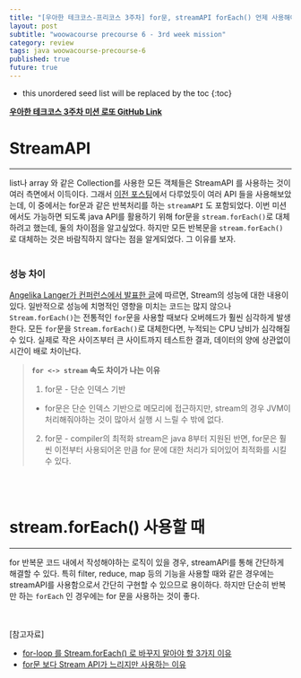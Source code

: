 ```yaml
---
title: "[우아한 테크코스-프리코스 3주차] for문, streamAPI forEach() 언제 사용해야할까?"
layout: post
subtitle: "woowacourse precourse 6 - 3rd week mission"
category: review
tags: java woowacourse-precourse-6
published: true
future: true
---
```


<!--more-->

* this unordered seed list will be replaced by the toc
{:toc}



**[우아한 테크코스 3주차 미션 로또 GitHub Link](https://github.com/woowacourse-precourse/java-lotto-6)**

# StreamAPI 
***
list나 array 와 같은 Collection를 사용한 모든 객체들은 StreamAPI 를 사용하는 것이 여러 측면에서 이득이다. 그래서 [이전 포스팅](https://hye807n.github.io/review/woowacourse-precourse-6-java-racing-car(5).html)에서 다루었듯이 여러 API 들을 사용해보았는데, 이 중에서는 for문과 같은 반복처리를 하는 `streamAPI` 도 포함되었다.
이번 미션에서도 가능하면 되도록 java API를 활용하기 위해 for문을 `stream.forEach()`로 대체하려고 했는데, 둘의 차이점을 알고싶었다.
하지만 모든 반복문을 `stream.forEach()` 로 대체하는 것은 바람직하지 않다는 점을 알게되었다. 그 이유를 보자.
<br/>
<br/>

### 성능 차이
[Angelika Langer가 컨퍼런스에서 발표한 글](https://devm.io/java/java-performance-tutorial-how-fast-are-the-java-8-streams-118830)에 따르면, Stream의 성능에 대한 내용이 있다.
일반적으로 성능에 치명적인 영향을 미치는 코드는 많지 않으나 `Stream.forEach()`는 전통적인 `for`문을 사용할 때보다 오버헤드가 훨씬 심각하게 발생한다.
모든 `for`문을 `Stream.forEach()`로 대체한다면, 누적되는 CPU 낭비가 심각해질 수 있다. 실제로 작은 사이즈부터 큰 사이트까지 테스트한 결과, 데이터의 양에 상관없이 시간이 배로 차이난다.
<br/>

> **`for <-> stream` 속도 차이가 나는 이유**
> 1. for문 - 단순 인덱스 기반
> * for문은 단순 인덱스 기반으로 메모리에 접근하지만, stream의 경우 JVM이 처리해줘야하는 것이 많아서 실행 시 느릴 수 밖에 없다.
> 2. for문 - compiler의 최적화
> stream은 java 8부터 지원된 반면, for문은 훨씬 이전부터 사용되어온 만큼 for 문에 대한 처리가 되어있어 최적화를 시킬 수 있다.
<br/>
<br/>

# stream.forEach() 사용할 때
***
for 반복문 코드 내에서 작성해야하는 로직이 있을 경우, streamAPI를 통해 간단하게 해결할 수 있다. 특히 filter, reduce, map 등의 기능을 사용할 때와 같은 경우에는 streamAPI를 사용함으로서 간단히 구현할 수 있으므로 용이하다.
하지만 단순히 반복만 하는 `forEach` 인 경우에는 for 문을 사용하는 것이 좋다.
<br/>
<br/>
<br/>

[참고자료]<br/>
* [for-loop 를 Stream.forEach() 로 바꾸지 말아야 할 3가지 이유](https://homoefficio.github.io/2016/06/26/for-loop-%EB%A5%BC-Stream-forEach-%EB%A1%9C-%EB%B0%94%EA%BE%B8%EC%A7%80-%EB%A7%90%EC%95%84%EC%95%BC-%ED%95%A0-3%EA%B0%80%EC%A7%80-%EC%9D%B4%EC%9C%A0/)
* [for문 보다 Stream API가 느리지만 사용하는 이유](https://pamyferret.tistory.com/49)